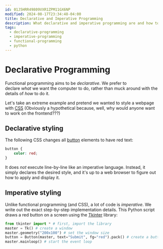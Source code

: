 ```yaml
---
id: 01J5HRR49809VXR1ZPM11GX6NP
modified: 2024-08-17T23:34:48-04:00
title: Declarative and Imperative Programming
description: What declarative and imperative programming are and how to do them in Python
tags:
  - declarative-programming
  - imperative-programming
  - functional-programming
  - python
---
```

# Declarative Programming

Functional programming aims to be _declarative_. We prefer to declare _what_ we want the computer to do, rather than muck around with the details of _how_ to do it.

Let's take an extreme example and pretend we wanted to style a webpage with [CSS](https://developer.mozilla.org/en-US/docs/Web/CSS) (Obviously a hypothetical because, well, why would anyone want to work on the frontend???)

## Declarative styling

The following CSS changes all [button](https://developer.mozilla.org/en-US/docs/Web/HTML/Element/button) elements to have red text:

```css
button {
    color: red;
}
```
It does _not_ execute line-by-line like an imperative language. Instead, it simply declares the desired style, and it's up to a web browser to figure out how to apply and display it.
## Imperative styling

Unlike functional programming (and CSS), a lot of code is _imperative_. We write out the exact step-by-step implementation details. This Python script draws a red button on a screen using the [Tkinter](https://docs.python.org/3/library/tkinter.html) library:

```py
from tkinter import * # first, import the library
master = Tk() # create a window
master.geometry("200x100") # set the window size
button = Button(master, text="Submit", fg="red").pack() # create a button
master.mainloop() # start the event loop
```
